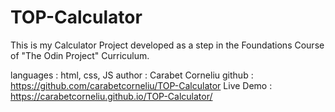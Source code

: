# TOP-Calculator

This is my  Calculator Project developed as a step in the Foundations Course of "The Odin Project" Curriculum.

languages : html, css, JS
author    : Carabet Corneliu
github    : https://github.com/carabetcorneliu/TOP-Calculator
Live Demo : https://carabetcorneliu.github.io/TOP-Calculator/
